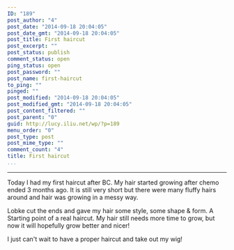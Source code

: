 ```yaml
---
ID: "189"
post_author: "4"
post_date: "2014-09-18 20:04:05"
post_date_gmt: "2014-09-18 20:04:05"
post_title: First haircut
post_excerpt: ""
post_status: publish
comment_status: open
ping_status: open
post_password: ""
post_name: first-haircut
to_ping: ""
pinged: ""
post_modified: "2014-09-18 20:04:05"
post_modified_gmt: "2014-09-18 20:04:05"
post_content_filtered: ""
post_parent: "0"
guid: http://lucy.iliu.net/wp/?p=189
menu_order: "0"
post_type: post
post_mime_type: ""
comment_count: "4"
title: First haircut
...
```

---

Today I had my first haircut after BC. My hair started growing after chemo ended 3 months ago. It is still very short but there were many fluffy hairs around and hair was growing in a messy way.

Lobke cut the ends and gave my hair some style, some shape &amp; form. A Starting point of a real haircut. My hair still needs more time to grow, but now it will hopefully grow better and nicer!

I just can't wait to have a proper haircut and take out my wig!
